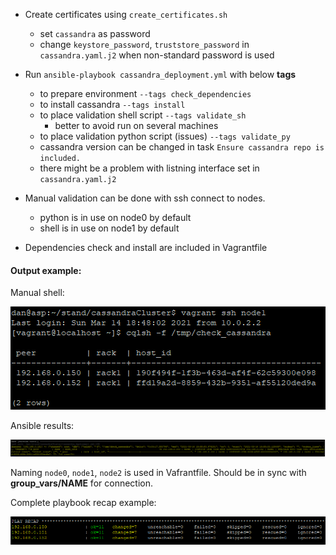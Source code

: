 - Create certificates using `create_certificates.sh`
    - set `cassandra` as password
    - change `keystore_password`, `truststore_password` in `cassandra.yaml.j2` when non-standard password is used

- Run `ansible-playbook cassandra_deployment.yml` with below **tags**
    - to prepare environment `--tags check_dependencies`
    - to install cassandra `--tags install`
    - to place validation shell script `--tags validate_sh`
      - better to avoid run on several machines
    - to place validation python script (issues) `--tags validate_py`
    - cassandra version can be changed in task `Ensure cassandra repo is included.`
    - there might be a problem with listning interface set in `cassandra.yaml.j2`

- Manual validation can be done with ssh connect to nodes.
    - python is in use on node0 by default
    - shell is in use on node1 by default

- Dependencies check and install are included in Vagrantfile

#### Output example:
Manual shell:

![shell](images/tests_manual.png)

Ansible results:

![ansible](images/tests_ansible.png)

Naming `node0`, `node1`, `node2` is used in Vafrantfile.
Should be in sync with __group_vars/NAME__ for connection.

Complete playbook recap example:

![playbook_recap](images/dependencies_and_install_recap.png)
